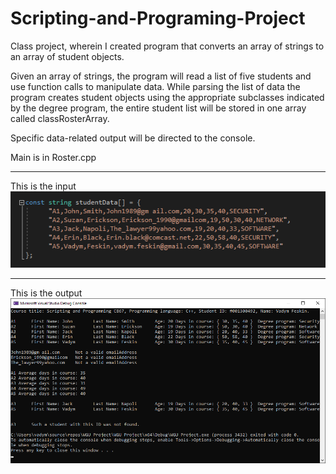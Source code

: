 # Scripting-and-Programing-Project
Class project, wherein I created program that converts an array of strings to an array of student objects. 

Given an array of strings, the program will read a list of five students and use function calls to manipulate data. 
While parsing the list of data the program creates student objects using the appropriate subclasses indicated by the degree program, the entire student list
will be stored in one array called classRosterArray. 

Specific data-related output will be directed to the console.

Main is in Roster.cpp

--------------------------------------------------------

This is the input
<br/>
<img src="https://github.com/TheDeanMachine/Scripting-and-Programing-Project/blob/546f3a09fa61e252483d1f7fcf0dd1e7fe400c3b/input.png">


---------------------------------------------------------
This is the output <br/>
<img src = "https://github.com/TheDeanMachine/Scripting-and-Programing-Project/blob/0dabe3744ee04a4ab3ea24d980949aecc3ffc53c/output.png">
